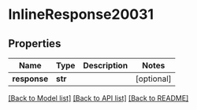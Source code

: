 # InlineResponse20031

## Properties
Name | Type | Description | Notes
------------ | ------------- | ------------- | -------------
**response** | **str** |  | [optional] 

[[Back to Model list]](../README.md#documentation-for-models) [[Back to API list]](../README.md#documentation-for-api-endpoints) [[Back to README]](../README.md)


